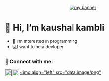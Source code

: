 <p align="center">
  <a href="https://www.yushi.dev/" target="_blank" rel="noreferrer"><img src="http://logos.textgiraffe.com/logos/logo-name/Kaushal-designstyle-boots-m.png" alt="my banner"></a>
</p>

# 👋 Hi, I’m kaushal kambli
* 👀 I’m interested in programming
* 💻I want to be a devloper 

                                                                                                               
### 🤝 Connect with me:                                                                                                               
<a href=""><img align="left" src="https://raw.githubusercontent.com/yushi1007/yushi1007/main/images/linkedin.svg" alt="kaushal kambli | LinkedIn" width="21px"/></a>
<a href="https://www.instagram.com/kaushal.2704/"><img align="left" src="https://raw.githubusercontent.com/yushi1007/yushi1007/main/images/instagram.svg" alt="kaushal kambli | Instagram" width="21px"/></a>
<a href=""><img align="left" src="data:image/png"
